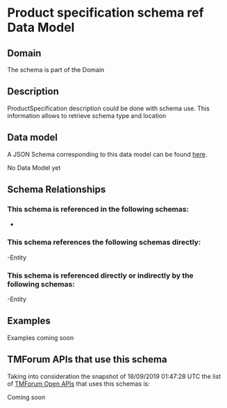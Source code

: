 # Product specification schema ref Data Model

## Domain

The  schema is part of the  Domain

## Description

ProductSpecification description could be done with schema use. This information allows to retrieve schema type and location

## Data model

A JSON Schema corresponding to this data model can be found
[here](https://github.com/tmforum-rand/schemas/blob/master/Product/ProductSpecificationSchemaRef.schema.json).

No Data Model yet

## Schema Relationships

### This schema is referenced in the following schemas:

-

### This schema references the following schemas directly:

-Entity

### This schema is referenced directly or indirectly by the following schemas:

-Entity



## Examples

Examples coming soon

## TMForum APIs that use this schema

Taking into consideration the snapshot of 18/09/2019 01:47:28 UTC the list of [TMForum Open APIs](https://www.tmforum.org/open-apis/) that uses this schemas is:

Coming soon